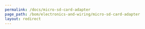 ```yaml
---
permalink: /docs/micro-sd-card-adapter
page_path: /bom/electronics-and-wiring/micro-sd-card-adapter
layout: redirect
---
```


